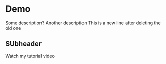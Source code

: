 # Demo
Some description?
Another description
This is a new line after deleting the old one
## SUbheader
Watch my tutorial video